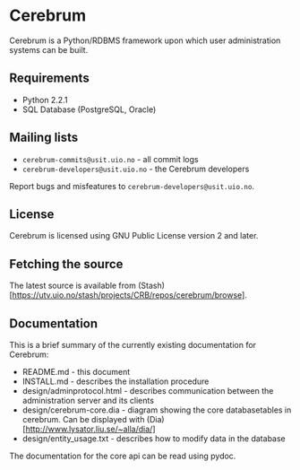 Cerebrum
========

Cerebrum is a Python/RDBMS framework upon which user administration systems can be built.

Requirements
------------

* Python 2.2.1
* SQL Database (PostgreSQL, Oracle)

Mailing lists
-------------

* `cerebrum-commits@usit.uio.no` - all commit logs
* `cerebrum-developers@usit.uio.no` - the Cerebrum developers

Report bugs and misfeatures to `cerebrum-developers@usit.uio.no`.

License
-------

Cerebrum is licensed using GNU Public License version 2 and later.

Fetching the source
-------------------

The latest source is available from (Stash)[https://utv.uio.no/stash/projects/CRB/repos/cerebrum/browse].

Documentation
-------------

This is a brief summary of the currently existing documentation for Cerebrum:

* README.md - this document
* INSTALL.md - describes the installation procedure
* design/adminprotocol.html - describes communication between the administration server and its clients
* design/cerebrum-core.dia - diagram showing the core databasetables in cerebrum. Can be displayed with (Dia)[http://www.lysator.liu.se/~alla/dia/]
* design/entity_usage.txt - describes how to modify data in the database

The documentation for the core api can be read using pydoc.
